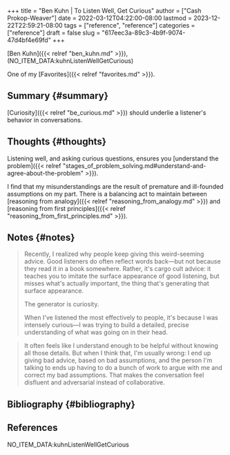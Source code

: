 +++
title = "Ben Kuhn | To Listen Well, Get Curious"
author = ["Cash Prokop-Weaver"]
date = 2022-03-12T04:22:00-08:00
lastmod = 2023-12-22T22:59:21-08:00
tags = ["reference", "reference"]
categories = ["reference"]
draft = false
slug = "617eec3a-89c3-4b9f-9074-47d4bf4e69fd"
+++

[Ben Kuhn]({{< relref "ben_kuhn.md" >}}), (NO_ITEM_DATA:kuhnListenWellGetCurious)

One of my [Favorites]({{< relref "favorites.md" >}}).


## Summary {#summary}

[Curiosity]({{< relref "be_curious.md" >}}) should underlie a listener's behavior in conversations.


## Thoughts {#thoughts}

Listening well, and asking curious questions, ensures you [understand the problem]({{< relref "stages_of_problem_solving.md#understand-and-agree-about-the-problem" >}}).

I find that my misunderstandings are the result of premature and ill-founded assumptions on my part. There is a balancing act to maintain between [reasoning from analogy]({{< relref "reasoning_from_analogy.md" >}}) and [reasoning from first principles]({{< relref "reasoning_from_first_principles.md" >}}).


## Notes {#notes}

> Recently, I realized why people keep giving this weird-seeming advice. Good listeners do often reflect words back—but not because they read it in a book somewhere. Rather, it's cargo cult advice: it teaches you to imitate the surface appearance of good listening, but misses what's actually important, the thing that's generating that surface appearance.
>
> The generator is curiosity.
>
> When I've listened the most effectively to people, it's because I was intensely curious—I was trying to build a detailed, precise understanding of what was going on in their head.

<!--quoteend-->

> It often feels like I understand enough to be helpful without knowing all those details. But when I think that, I'm usually wrong: I end up giving bad advice, based on bad assumptions, and the person I'm talking to ends up having to do a bunch of work to argue with me and correct my bad assumptions. That makes the conversation feel disfluent and adversarial instead of collaborative.


## Bibliography {#bibliography}

## References

<style>.csl-entry{text-indent: -1.5em; margin-left: 1.5em;}</style><div class="csl-bib-body">
  <div class="csl-entry">NO_ITEM_DATA:kuhnListenWellGetCurious</div>
</div>
